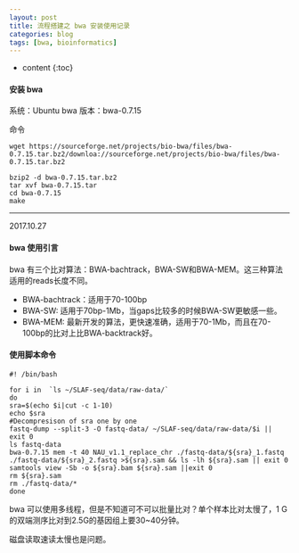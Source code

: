 ```yaml
---
layout: post
title: 流程搭建之 bwa 安装使用记录
categories: blog
tags: [bwa, bioinformatics]
---
```


* content
{:toc}


#### 安装 bwa

系统：Ubuntu
bwa 版本：bwa-0.7.15

命令
```
wget https://sourceforge.net/projects/bio-bwa/files/bwa-0.7.15.tar.bz2/downloa://sourceforge.net/projects/bio-bwa/files/bwa-0.7.15.tar.bz2 

bzip2 -d bwa-0.7.15.tar.bz2
tar xvf bwa-0.7.15.tar
cd bwa-0.7.15
make
```
------
2017.10.27

#### bwa 使用引言

bwa 有三个比对算法：BWA-bachtrack，BWA-SW和BWA-MEM。这三种算法适用的reads长度不同。

- BWA-bachtrack：适用于70-100bp
- BWA-SW: 适用于70bp-1Mb，当gaps比较多的时候BWA-SW更敏感一些。
- BWA-MEM: 最新开发的算法，更快速准确，适用于70-1Mb，而且在70-100bp的比对上比BWA-backtrack好。

#### 使用脚本命令
```
#! /bin/bash

for i in  `ls ~/SLAF-seq/data/raw-data/`
do
sra=$(echo $i|cut -c 1-10)
echo $sra
#Decompresison of sra one by one
fastq-dump --split-3 -O fastq-data/ ~/SLAF-seq/data/raw-data/$i || exit 0
ls fastq-data
bwa-0.7.15 mem -t 40 NAU_v1.1_replace_chr ./fastq-data/${sra}_1.fastq ./fastq-data/${sra}_2.fastq >${sra}.sam && ls -lh ${sra}.sam || exit 0
samtools view -Sb -o ${sra}.bam ${sra}.sam ||exit 0
rm ${sra}.sam
rm ./fastq-data/*
done
```
bwa 可以使用多线程，但是不知道可不可以批量比对？单个样本比对太慢了，1 G的双端测序比对到2.5G的基因组上要30~40分钟。

磁盘读取速读太慢也是问题。

